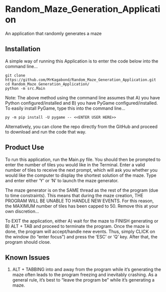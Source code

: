 # Random_Maze_Generation_Application
An application that randomly generates a maze

Installation
---------------------------------------------------------------------------------------------------------------------------------------------------------------------------------
  A simple way of running this Application is to enter the code below into the command line… 

    git clone https://github.com/MrKagabond/Random_Maze_Generation_Application.git
    cd Random_Maze_Generation_Application/
    python -m src.Main

  Note: The above method using the command line assumes that A) you have Python configured/installed and B) you have PyGame configured/installed. To easily install PyGame, type         this into the command line…
    
    py -m pip install -U pygame -- <<ENTER USER HERE>>

  Alternatively, you can clone the repo directly from the GitHub and proceed to download and run the code that way. 
  

Product Use  
--------------------------------------------------------------------------------------------------------------------------------------------------------------------------------- 

  To run this application, run the Main.py file. You should then be prompted to enter the number of tiles you would like in the Terminal. Enter a valid number of tiles to receive  the next prompt, which will ask you whether you would like the computer to display the shortest solution of the maze.  Type and enter either ‘Y’ or ‘N’ to launch the maze generator.
  
  The maze generator is on the SAME thread as the rest of the program (due to time constraints). This means that during the maze creation, THE PROGRAM WILL BE UNABLE TO HANDLE NEW EVENTS. For this reason, the MAXIMUM number of tiles has been capped to 50. Remove this at your own discretion…

  To EXIT the application, either A) wait for the maze to FINISH generating or B) ALT + TAB and proceed to terminate the program. Once the maze is done, the program will accept/handle new events. Thus, simply CLICK on the window (to “enter focus”) and press the ‘ESC’ or ‘Q’ key. After that, the program should close. 


Known Issues
---------------------------------------------------------------------------------------------------------------------------------------------------------------------------------
1) ALT + TABBING into and away from the program while it’s generating the maze often leads to the program freezing and inevitably crashing. As a general rule, it’s best to “leave the program be” while it’s generating a maze.
